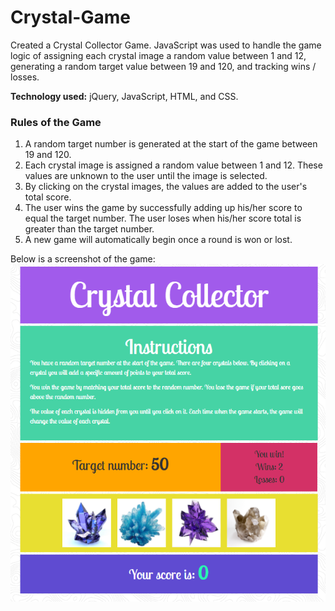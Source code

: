 # Crystal-Game
Created a Crystal Collector Game. JavaScript was used to handle the game logic of assigning each crystal image a random value between 1 and 12, generating a random target value between 19 and 120, and tracking wins / losses.

**Technology used:** jQuery, JavaScript, HTML, and CSS.

### Rules of the Game
1. A random target number is generated at the start of the game between 19 and 120.
1. Each crystal image is assigned a random value between 1 and 12. These values are unknown to the user until the image is selected.
1. By clicking on the crystal images, the values are added to the user's total score.
1. The user wins the game by successfully adding up his/her score to equal the target number. The user loses when his/her score total is greater than the target number.
1. A new game will automatically begin once a round is won or lost.

Below is a screenshot of the game:
![Screenshot of Crystal game](assets/images/crystal-screenshot.PNG)